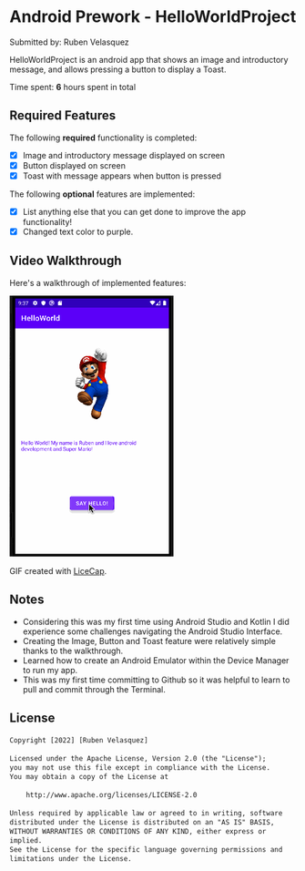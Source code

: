 # Android Prework - HelloWorldProject

Submitted by: Ruben Velasquez

HelloWorldProject is an android app that shows an image and introductory message, and allows pressing a button to display a Toast. 

Time spent: **6** hours spent in total

## Required Features

The following **required** functionality is completed:

* [x] Image and introductory message displayed on screen
* [x] Button displayed on screen
* [x] Toast with message appears when button is pressed 

The following **optional** features are implemented:

* [x] List anything else that you can get done to improve the app functionality!
* [x] Changed text color to purple.

## Video Walkthrough

Here's a walkthrough of implemented features:

<img src='appWalkthrough.gif' title='Video Walkthrough' width='' alt='Video Walkthrough' />

<!-- Replace this with whatever GIF tool you used! -->
GIF created with [LiceCap](http://www.cockos.com/licecap/).  
<!-- Other options include:
[Kap](https://getkap.co/) for macOS
[ScreenToGif](https://www.screentogif.com/) for Windows
[peek](https://github.com/phw/peek) for Linux. -->

## Notes

- Considering this was my first time using Android Studio and Kotlin I did experience some challenges navigating the Android Studio Interface.
- Creating the Image, Button and Toast feature were relatively simple thanks to the walkthrough.
- Learned how to create an Android Emulator within the Device Manager to run my app.
- This was my first time committing to Github so it was helpful to learn to pull and commit through the Terminal.

## License

    Copyright [2022] [Ruben Velasquez]

    Licensed under the Apache License, Version 2.0 (the "License");
    you may not use this file except in compliance with the License.
    You may obtain a copy of the License at

        http://www.apache.org/licenses/LICENSE-2.0

    Unless required by applicable law or agreed to in writing, software
    distributed under the License is distributed on an "AS IS" BASIS,
    WITHOUT WARRANTIES OR CONDITIONS OF ANY KIND, either express or implied.
    See the License for the specific language governing permissions and
    limitations under the License.
